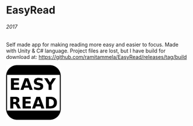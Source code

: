 # EasyRead
###### 2017
Self made app for making reading more easy and easier to focus. Made with Unity & C# language.
Project files are lost, but I have build for download at: 
https://github.com/ramitammela/EasyRead/releases/tag/build

![Screenshot](ml-2.png)
